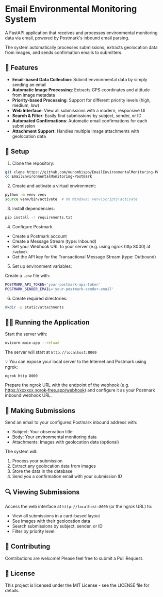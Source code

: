 # Email Environmental Monitoring System

A FastAPI application that receives and processes environmental monitoring data via email, powered by Postmark's inbound email parsing.

The system automatically processes submissions, extracts geolocation data from images, and sends confirmation emails to submitters.

## 🌟 Features

- **Email-based Data Collection**: Submit environmental data by simply sending an email
- **Automatic Image Processing**: Extracts GPS coordinates and altitude from image metadata
- **Priority-based Processing**: Support for different priority levels (high, medium, low)
- **Web Interface**: View all submissions with a modern, responsive UI
- **Search & Filter**: Easily find submissions by subject, sender, or ID
- **Automated Confirmations**: Automatic email confirmations for each submission
- **Attachment Support**: Handles multiple image attachments with geolocation data

## 🚀 Setup

1. Clone the repository:

```bash
git clone https://github.com/nunombispo/EmailEnvironmentalMonitoring-Postmark
cd EmailEnvironmentalMonitoring-Postmark
```

2. Create and activate a virtual environment:

```bash
python -m venv venv
source venv/bin/activate  # On Windows: venv\Scripts\activate
```

3. Install dependencies:

```bash
pip install -r requirements.txt
```

4. Configure Postmark

- Create a Postmark account
- Create a Message Stream (type: Inbound)
- Set your Webhook URL to your server (e.g. using ngrok http 8000) at `/webook`
- Get the API key for the Transactional Message Stream (type: Outbound)

5. Set up environment variables:

Create a `.env` file with:

```bash
POSTMARK_API_TOKEN='your-postmark-api-token'
POSTMARK_SENDER_EMAIL='your-postmark-sender-email'
```

6. Create required directories:

```bash
mkdir -p static/attachments
```

## 🏃‍♂️ Running the Application

Start the server with:

```bash
uvicorn main:app --reload
```

The server will start at `http://localhost:8000`

💡 You can expose your local server to the Internet and Postmark using ngrok:

`ngrok http 8000`

Prepare the ngrok URL with the endpoint of the webhook (e.g. https://xxxxxx.ngrok-free.app/webhook) and configure it as your Postmark inbound webhook URL.

## 📧 Making Submissions

Send an email to your configured Postmark inbound address with:

- Subject: Your observation title
- Body: Your environmental monitoring data
- Attachments: Images with geolocation data (optional)

The system will:

1. Process your submission
2. Extract any geolocation data from images
3. Store the data in the database
4. Send you a confirmation email with your submission ID

## 🔍 Viewing Submissions

Access the web interface at `http://localhost:8000` (or the ngrok URL) to:

- View all submissions in a card-based layout
- See images with their geolocation data
- Search submissions by subject, sender, or ID
- Filter by priority level

## 🤝 Contributing

Contributions are welcome! Please feel free to submit a Pull Request.

## 📄 License

This project is licensed under the MIT License - see the LICENSE file for details.
